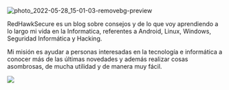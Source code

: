![photo_2022-05-28_15-01-03-removebg-preview](https://user-images.githubusercontent.com/48292732/170828196-bd78cb06-e70f-4165-9e73-92878c61fb8b.png)


RedHawkSecure es un blog sobre consejos y de lo que voy aprendiendo a lo largo mi vida en la Informatica, referentes a Android, Linux, Windows, Seguridad Informática y Hacking.

Mi misión es ayudar a personas interesadas en la tecnología e informática a conocer más de las últimas novedades y además realizar cosas asombrosas, de mucha utilidad y de manera muy fácil.


<html>
	<head>
		<title>RedHawkSecure's</title>
<img src="/home/usuari/Escritorio/ID-100113293.jpg">
<link rel="icon" type="image/x-icon" href="/home/usuari/Escritorio/logo favicon.png">
